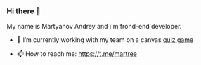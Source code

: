 ### Hi there 👋 
My name is Martyanov Andrey and i'm frond-end developer.


- 🔭 I’m currently working with my team on a canvas [quiz game](https://github.com/Fargo-praktikum/game)



- 📫 How to reach me: https://t.me/martree
